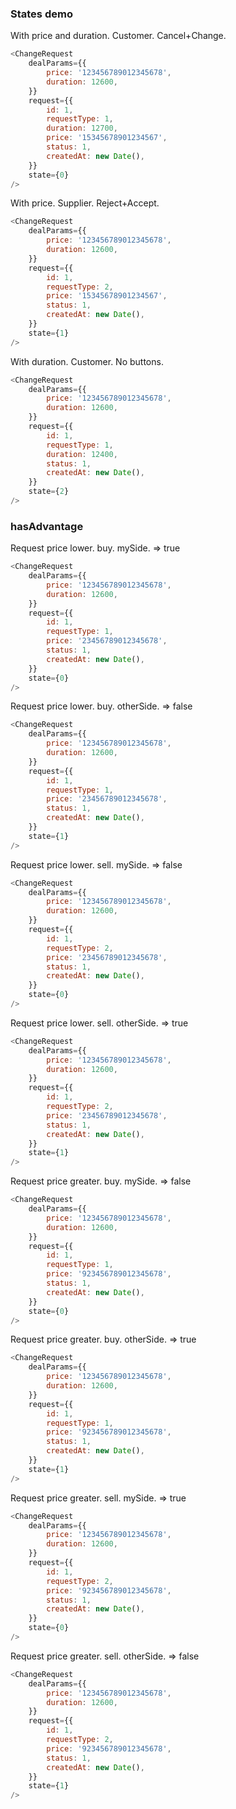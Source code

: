 ### States demo

With price and duration. Customer. Cancel+Change.

```js
<ChangeRequest
    dealParams={{
        price: '123456789012345678',
        duration: 12600,
    }}
    request={{
        id: 1,
        requestType: 1,
        duration: 12700,
        price: '15345678901234567',
        status: 1,
        createdAt: new Date(),
    }}
    state={0}
/>
```

With price. Supplier. Reject+Accept.

```js
<ChangeRequest
    dealParams={{
        price: '123456789012345678',
        duration: 12600,
    }}
    request={{
        id: 1,
        requestType: 2,
        price: '15345678901234567',
        status: 1,
        createdAt: new Date(),
    }}
    state={1}
/>
```

With duration. Customer. No buttons.

```js
<ChangeRequest
    dealParams={{
        price: '123456789012345678',
        duration: 12600,
    }}
    request={{
        id: 1,
        requestType: 1,
        duration: 12400,
        status: 1,
        createdAt: new Date(),
    }}
    state={2}
/>
```

### hasAdvantage

Request price lower. buy. mySide. => true

```js
<ChangeRequest
    dealParams={{
        price: '123456789012345678',
        duration: 12600,
    }}
    request={{
        id: 1,
        requestType: 1,
        price: '23456789012345678',
        status: 1,
        createdAt: new Date(),
    }}
    state={0}
/>
```

Request price lower. buy. otherSide. => false

```js
<ChangeRequest
    dealParams={{
        price: '123456789012345678',
        duration: 12600,
    }}
    request={{
        id: 1,
        requestType: 1,
        price: '23456789012345678',
        status: 1,
        createdAt: new Date(),
    }}
    state={1}
/>
```

Request price lower. sell. mySide. => false

```js
<ChangeRequest
    dealParams={{
        price: '123456789012345678',
        duration: 12600,
    }}
    request={{
        id: 1,
        requestType: 2,
        price: '23456789012345678',
        status: 1,
        createdAt: new Date(),
    }}
    state={0}
/>
```

Request price lower. sell. otherSide. => true

```js
<ChangeRequest
    dealParams={{
        price: '123456789012345678',
        duration: 12600,
    }}
    request={{
        id: 1,
        requestType: 2,
        price: '23456789012345678',
        status: 1,
        createdAt: new Date(),
    }}
    state={1}
/>
```

Request price greater. buy. mySide. => false

```js
<ChangeRequest
    dealParams={{
        price: '123456789012345678',
        duration: 12600,
    }}
    request={{
        id: 1,
        requestType: 1,
        price: '923456789012345678',
        status: 1,
        createdAt: new Date(),
    }}
    state={0}
/>
```

Request price greater. buy. otherSide. => true

```js
<ChangeRequest
    dealParams={{
        price: '123456789012345678',
        duration: 12600,
    }}
    request={{
        id: 1,
        requestType: 1,
        price: '923456789012345678',
        status: 1,
        createdAt: new Date(),
    }}
    state={1}
/>
```

Request price greater. sell. mySide. => true

```js
<ChangeRequest
    dealParams={{
        price: '123456789012345678',
        duration: 12600,
    }}
    request={{
        id: 1,
        requestType: 2,
        price: '923456789012345678',
        status: 1,
        createdAt: new Date(),
    }}
    state={0}
/>
```

Request price greater. sell. otherSide. => false

```js
<ChangeRequest
    dealParams={{
        price: '123456789012345678',
        duration: 12600,
    }}
    request={{
        id: 1,
        requestType: 2,
        price: '923456789012345678',
        status: 1,
        createdAt: new Date(),
    }}
    state={1}
/>
```
